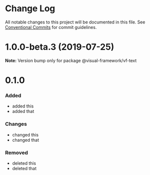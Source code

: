 # Change Log

All notable changes to this project will be documented in this file.
See [Conventional Commits](https://conventionalcommits.org) for commit guidelines.

# 1.0.0-beta.3 (2019-07-25)

**Note:** Version bump only for package @visual-framework/vf-text





# 0.1.0

### Added
- added this
- added that

### Changes

- changed this
- changed that

### Removed

- deleted this
- deleted that
